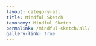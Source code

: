 ```yaml
---
layout: category-all
title: Mindful Sketch
taxonomy: Mindful Sketch
permalink: /mindful-sketch/all/
gallery-link: true
---
```


